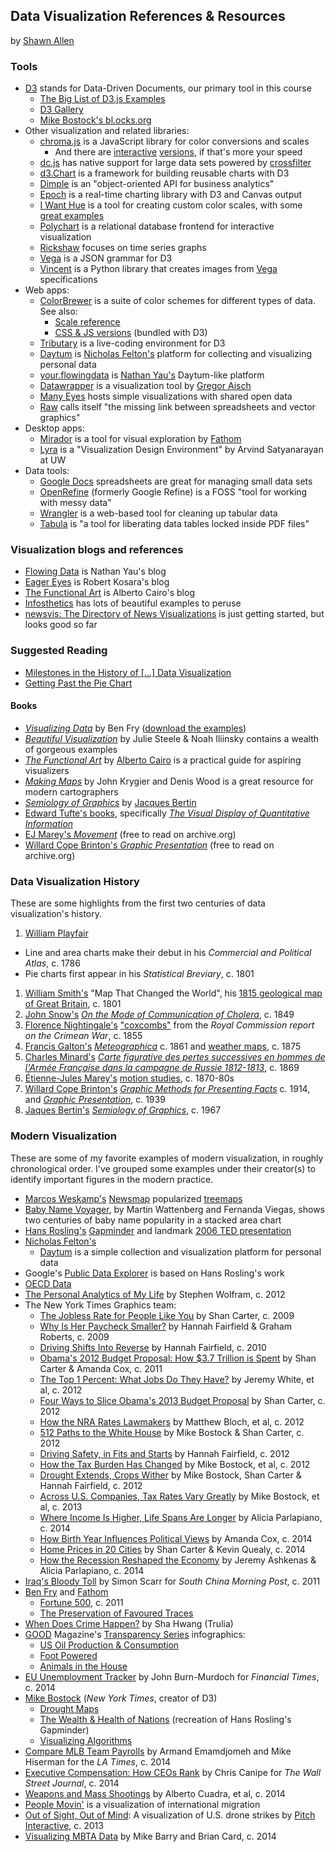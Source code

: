 ## Data Visualization References & Resources
by [Shawn Allen](https://github.com/shawnbot)

### Tools
* [D3](http://d3js.org) stands for Data-Driven Documents, our primary tool in this course
  * [The Big List of D3.js Examples](http://christopheviau.com/d3list/gallery.html)
  * [D3 Gallery](https://github.com/mbostock/d3/wiki/Gallery)
  * [Mike Bostock's bl.ocks.org](http://bl.ocks.org/mbostock)
* Other visualization and related libraries:
  * [chroma.js](https://github.com/gka/chroma.js) is a JavaScript library for color conversions and scales
    * And there are [interactive](http://tristen.ca/hcl-picker/) [versions](http://vis4.net/labs/colorvis/embed.html?m=hcl&gradients=6), if that's more your speed
  * [dc.js](http://dc-js.github.io/dc.js/) has native support for large data sets powered by [crossfilter](http://square.github.com/crossfilter/)
  * [d3.Chart](http://misoproject.com/d3-chart/) is a framework for building reusable charts with D3
  * [Dimple](http://dimplejs.org/) is an "object-oriented API for business analytics"
  * [Epoch](http://fastly.github.io/epoch/) is a real-time charting library with D3 and Canvas output
  * [I Want Hue](http://tools.medialab.sciences-po.fr/iwanthue/) is a tool for creating custom color scales, with some [great examples](http://tools.medialab.sciences-po.fr/iwanthue/examples.php)
  * [Polychart](https://www.polychart.com/) is a relational database frontend for interactive visualization
  * [Rickshaw](http://code.shutterstock.com/rickshaw/) focuses on time series graphs
  * [Vega](http://trifacta.github.io/vega/) is a JSON grammar for D3
  * [Vincent](http://vincent.readthedocs.org/en/latest/) is a Python library that creates images from [Vega](http://trifacta.github.io/vega/) specifications
* Web apps:
  * [ColorBrewer](http://colorbrewer2.org/) is a suite of color schemes for different types of data. See also:
    * [Scale reference](http://bl.ocks.org/mbostock/5577023)
    * [CSS & JS versions](https://github.com/mbostock/d3/tree/master/lib/colorbrewer) (bundled with D3)
  * [Tributary](http://tributary.io/) is a live-coding environment for D3
  * [Daytum](http://daytum.com/) is [Nicholas Felton's](http://feltron.com/) platform for collecting and visualizing personal data
  * [your.flowingdata](http://your.flowingdata.com/) is [Nathan Yau's](http://flowingdata.com/) Daytum-like platform
  * [Datawrapper](https://datawrapper.de/) is a visualization tool by [Gregor Aisch](http://driven-by-data.net/)
  * [Many Eyes](http://www.ibm.com/manyeyes/) hosts simple visualizations with shared open data
  * [Raw](http://raw.densitydesign.org/) calls itself "the missing link between spreadsheets and vector graphics"
* Desktop apps:
  * [Mirador](http://fathom.info/mirador/) is a tool for visual exploration by [Fathom](http://fathom.info/)
  * [Lyra](https://github.com/uwdata/lyra) is a "Visualization Design Environment" by Arvind Satyanarayan at UW
* Data tools:
  * [Google Docs](http://docs.google.com) spreadsheets are great for managing small data sets
  * [OpenRefine](http://openrefine.org/) (formerly Google Refine) is a FOSS "tool for working with messy data"
  * [Wrangler](http://vis.stanford.edu/wrangler/) is a web-based tool for cleaning up tabular data
  * [Tabula](http://tabula.nerdpower.org/) is "a tool for liberating data tables locked inside PDF files"


### Visualization blogs and references
* [Flowing Data](http://flowingdata.com/) is Nathan Yau's blog
* [Eager Eyes](http://eagereyes.org/) is Robert Kosara's blog
* [The Functional Art](http://www.thefunctionalart.com) is Alberto Cairo's blog
* [Infosthetics](http://infosthetics.com) has lots of beautiful examples to peruse
* [newsvis: The Directory of News Visualizations](http://newsvis.org) is just getting started, but looks good so far

### Suggested Reading
* [Milestones in the History of [...] Data Visualization](http://datavis.ca/milestones/)
* [Getting Past the Pie Chart](http://seedmagazine.com/content/article/getting_past_the_pie_chart/)

#### Books
* [*Visualizing Data*](http://www.amazon.com/Visualizing-Data-Explaining-Processing-Environment/dp/0596514557) by Ben Fry ([download the examples](http://benfry.com/writing/archives/3))
* [*Beautiful Visualization*](http://shop.oreilly.com/product/0636920000617.do) by Julie Steele & Noah Iliinsky contains a wealth of gorgeous examples
* [*The Functional Art*](http://www.amazon.com/gp/product/0321834739) by [Alberto Cairo](http://www.thefunctionalart.com/) is a practical guide for aspiring visualizers
* [*Making Maps*](http://www.amazon.com/gp/product/1593852002) by John Krygier and Denis Wood is a great resource for modern cartographers
* [*Semiology of Graphics*](http://www.amazon.com/Semiology-Graphics-Diagrams-Networks-Maps/dp/1589482611) by [Jacques Bertin](http://en.wikipedia.org/wiki/Jacques_Bertin)
* [Edward Tufte's books](http://www.edwardtufte.com/tufte/books_vdqi), specifically [*The Visual Display of Quantitative Information*](http://www.amazon.com/The-Visual-Display-Quantitative-Information/dp/0961392142)
* [EJ Marey's *Movement*](https://archive.org/stream/movement00mare#page/n11/mode/2up) (free to read on archive.org)
* [Willard Cope Brinton's *Graphic Presentation*](https://archive.org/stream/graphicpresentat00brinrich#page/2/mode/2up) (free to read on archive.org)

### Data Visualization History
These are some highlights from the first two centuries of data visualization's history.

1. [William Playfair](http://en.wikipedia.org/wiki/William_Playfair)
  * Line and area charts make their debut in his *Commercial and Political Atlas*, c. 1786
  * Pie charts first appear in his *Statistical Breviary*, c. 1801
1. [William Smith's](http://en.wikipedia.org/wiki/William_Smith_%28geologist%29) "Map That Changed the World", his [1815 geological map of Great Britain](http://en.wikipedia.org/wiki/File:Geological_map_Britain_William_Smith_1815.jpg), c. 1801
1. [John Snow's](http://sta.mn/z6t) [*On the Mode of Communication of Cholera*](http://en.wikipedia.org/wiki/1854_Broad_Street_cholera_outbreak#John_Snow_investigation), c. 1849
1. [Florence Nightingale's](http://en.wikipedia.org/wiki/Florence_Nightingale) ["coxcombs"](http://understandinguncertainty.org/node/213) from the *Royal Commission report on the Crimean War*, c. 1855
1. [Francis Galton's](http://en.wikipedia.org/wiki/Francis_Galton) [*Meteographica*](http://galton.org/books/meteorographica/index.htm) c. 1861 and [weather maps](http://galton.org/meteorologist.html), c. 1875
1. [Charles Minard's](http://en.wikipedia.org/wiki/Charles_Minard) [*Carte figurative des pertes successives en hommes de l'Armée Française dans la campagne de Russie 1812-1813*](http://en.wikipedia.org/wiki/File:Minard.png), c. 1869
1. [Étienne-Jules Marey's](http://en.wikipedia.org/wiki/%C3%89tienne-Jules_Marey) [motion studies](http://www.brainpickings.org/index.php/2011/05/13/etienne-jules-marey/), c. 1870-80s
1. [Willard Cope Brinton's](http://www.humantific.com/lost-stories-information-design-history/) [*Graphic Methods for Presenting Facts*](https://archive.org/stream/methodsfo00bringraphicrich#page/n5/mode/2up) c. 1914, and [*Graphic Presentation*](http://datavisualization.ch/showcases/graphic-presentation-by-willard-cope-brinton/), c. 1939
1. [Jaques Bertin's](http://en.wikipedia.org/wiki/Jacques_Bertin) [*Semiology of Graphics*](), c. 1967

### Modern Visualization
These are some of my favorite examples of modern visualization, in roughly chronological order.
I've grouped some examples under their creator(s) to identify important figures in the modern practice.

* [Marcos Weskamp's](http://marumushi.com) [Newsmap](http://marumushi.com/projects/newsmap) popularized [treemaps](http://en.wikipedia.org/wiki/Treemapping)
* [Baby Name Voyager](http://www.babynamewizard.com/voyager), by Martin Wattenberg and Fernanda Viegas, shows two centuries of baby name popularity in a stacked area chart
* [Hans Rosling's](http://en.wikipedia.org/wiki/Hans_Rosling) [Gapminder](http://www.gapminder.org/world/) and landmark [2006 TED presentation](http://www.ted.com/talks/hans_rosling_shows_the_best_stats_you_ve_ever_seen)
* [Nicholas Felton's](http://feltron.com/)
  * [Daytum](http://daytum.com/) is a simple collection and visualization platform for personal data
* Google's [Public Data Explorer](http://www.google.com/publicdata/directory) is based on Hans Rosling's work
* [OECD Data](http://data.oecd.org/)
* [The Personal Analytics of My Life](http://blog.stephenwolfram.com/2012/03/the-personal-analytics-of-my-life/) by Stephen Wolfram, c. 2012
* The New York Times Graphics team:
  * [The Jobless Rate for People Like You](http://www.nytimes.com/interactive/2009/11/06/business/economy/unemployment-lines.html) by Shan Carter, c. 2009
  * [Why Is Her Paycheck Smaller?](http://www.nytimes.com/interactive/2009/03/01/business/20090301_WageGap.html) by Hannah Fairfield & Graham Roberts, c. 2009
  * [Driving Shifts Into Reverse](http://www.nytimes.com/imagepages/2010/05/02/business/02metrics.html) by Hannah Fairfield, c. 2010
  * [Obama's 2012 Budget Proposal: How $3.7 Trillion is Spent](http://www.nytimes.com/packages/html/newsgraphics/2011/0119-budget/index.html) by Shan Carter & Amanda Cox, c. 2011
  * [The Top 1 Percent: What Jobs Do They Have?](http://www.nytimes.com/packages/html/newsgraphics/2012/0115-one-percent-occupations/index.html?ref=business) by Jeremy White, et al, c. 2012
  * [Four Ways to Slice Obama's 2013 Budget Proposal](http://www.nytimes.com/interactive/2012/02/13/us/politics/2013-budget-proposal-graphic.html) by Shan Carter, c. 2012
  * [How the NRA Rates Lawmakers](http://www.nytimes.com/interactive/2012/12/19/us/politics/nra.html) by Matthew Bloch, et al, c. 2012
  * [512 Paths to the White House](http://www.nytimes.com/interactive/2012/11/02/us/politics/paths-to-the-white-house.html) by Mike Bostock & Shan Carter, c. 2012
  * [Driving Safety, in Fits and Starts](http://www.nytimes.com/interactive/2012/09/17/science/driving-safety-in-fits-and-starts.html) by Hannah Fairfield, c. 2012
  * [How the Tax Burden Has Changed](http://www.nytimes.com/interactive/2012/11/30/us/tax-burden.html) by Mike Bostock, et al, c. 2012
  * [Drought Extends, Crops Wither](http://www.nytimes.com/interactive/2012/08/24/us/drought-crops.html) by Mike Bostock, Shan Carter & Hannah Fairfield, c. 2012
  * [Across U.S. Companies, Tax Rates Vary Greatly](http://www.nytimes.com/interactive/2013/05/25/sunday-review/corporate-taxes.html) by Mike Bostock, et al, c. 2013
  * [Where Income Is Higher, Life Spans Are Longer](http://www.nytimes.com/interactive/2014/03/15/business/higher-income-longer-lives.html) by Alicia Parlapiano, c. 2014
  * [How Birth Year Influences Political Views](http://www.nytimes.com/interactive/2014/07/08/upshot/how-the-year-you-were-born-influences-your-politics.html) by Amanda Cox, c. 2014
  * [Home Prices in 20 Cities](http://www.nytimes.com/interactive/2014/01/23/business/case-shiller-slider.html) by Shan Carter & Kevin Quealy, c. 2014
  * [How the Recession Reshaped the Economy](http://www.nytimes.com/interactive/2014/06/05/upshot/how-the-recession-reshaped-the-economy-in-255-charts.html) by Jeremy Ashkenas & Alicia Parlapiano, c. 2014
* [Iraq's Bloody Toll](http://www.scmp.com/infographics/article/1284683/iraqs-bloody-toll) by Simon Scarr for *South China Morning Post*, c. 2011
* [Ben Fry](http://benfry.com) and [Fathom](http://fathom.info)
  * [Fortune 500](http://fathom.info/fortune500), c. 2011
  * [The Preservation of Favoured Traces](http://fathom.info/traces)
* [When Does Crime Happen?](http://www.trulia.com/vis/when-crime/) by Sha Hwang (Trulia)
* [GOOD](http://good.is) Magazine's [Transparency Series](http://www.good.is/transparency) infographics:
  * [US Oil Production & Consumption](http://awesome.good.is/transparency/web/1005/oil-consumption/flat.html)
  * [Foot Powered](http://awesome.good.is/transparency/web/1006/rise-of-walking-and-biking/flat.html)
  * [Animals in the House](http://awesome.good.is/transparency/012/trans012animals.html)
* [EU Unemployment Tracker](http://blogs.ft.com/ftdata/2014/07/07/eu-unemployment-tracker/) by John Burn-Murdoch for *Financial Times*, c. 2014
* [Mike Bostock](http://bost.ocks.org/mike/) (*New York Times*, creator of D3)
  * [Drought Maps](http://bost.ocks.org/mike/drought/)
  * [The Wealth & Health of Nations](http://bost.ocks.org/mike/nations/) (recreation of Hans Rosling's Gapminder)
  * [Visualizing Algorithms](http://bost.ocks.org/mike/algorithms/)
* [Compare MLB Team Payrolls](http://graphics.latimes.com/mlb-salaries-2014/?sds#giants-2014:dodgers-2014) by Armand Emamdjomeh and Mike Hiserman for the *LA Times*, c. 2014
* [Executive Compensation: How CEOs Rank](http://graphics.wsj.com/executive-salary-compensation-2014/) by Chris Canipe for *The Wall Street Journal*, c. 2014
* [Weapons and Mass Shootings](http://www.washingtonpost.com/wp-srv/special/national/weapons-and-mass-shootings/) by Alberto Cuadra, et al, c. 2014
* [People Movin'](http://peoplemov.in/) is a visualization of international migration
* [Out of Sight, Out of Mind](http://drones.pitchinteractive.com/): A visualization of U.S. drone strikes by [Pitch Interactive](http://pitchinteractive.com/), c. 2013
* [Visualizing MBTA Data](http://mbtaviz.github.io/) by Mike Barry and Brian Card, c. 2014
